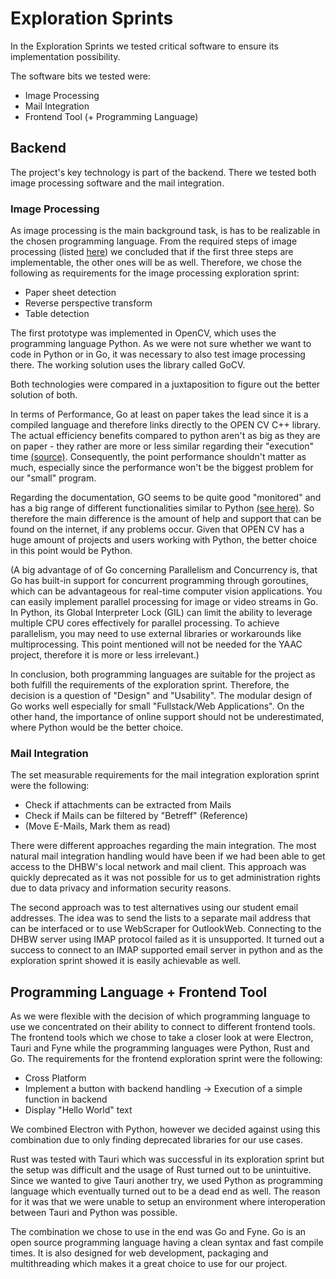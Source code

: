 # Exploration Sprints

In the Exploration Sprints we tested critical software to ensure its implementation possibility.

The software bits we tested were: 
 - Image Processing
 - Mail Integration
 - Frontend Tool (+ Programming Language)



## Backend

The project's key technology is part of the backend. There we tested both image processing software and the mail integration.

### Image Processing

As image processing is the main background task, is has to be realizable in the chosen programming language. From the required steps of image processing (listed [here](ImageProcessing.md)) we concluded that if the first three steps are implementable, the other ones will be as well. Therefore, we chose the following as requirements for the image processing exploration sprint:

- Paper sheet detection
- Reverse perspective transform
- Table detection

The first prototype was implemented in OpenCV, which uses the programming language Python. As we were not sure whether we want to code in Python or in Go, it was necessary to also test image processing there. The working solution uses the library called GoCV.

Both technologies were compared in a juxtaposition to figure out the better solution of both.

In terms of Performance, Go at least on paper takes the lead since it is a compiled language and therefore links directly to the OPEN CV C++ library. The actual efficiency benefits compared to python aren't as big as they are on paper - they rather are more or less similar regarding their "execution" time [(source)](https://www.reddit.com/r/golang/comments/p5n05s/gocv_vs_opencv_python_performance/). Consequently, the point performance shouldn't matter as much, especially since the performance won't be the biggest problem for our "small" program.

Regarding the documentation, GO seems to be quite good "monitored" and has a big range of different functionalities similar to Python [(see here)](https://pkg.go.dev/gocv.io/x/gocv#section-documentation).
So therefore the main difference is the amount of help and support that can be found on the internet, if any problems occur. Given that OPEN CV has a huge amount of projects and users working with Python, the better choice in this point would be Python. 

(A big advantage of of Go concerning Parallelism and Concurrency is, that Go has built-in support for concurrent programming through goroutines, which can be advantageous for real-time computer vision applications. You can easily implement parallel processing for image or video streams in Go.
In Python, its Global Interpreter Lock (GIL) can limit the ability to leverage multiple CPU cores effectively for parallel processing. To achieve parallelism, you may need to use external libraries or workarounds like multiprocessing. This point mentioned will not be needed for the YAAC project, therefore it is more or less irrelevant.)

In conclusion, both programming languages are suitable for the project as both fulfill the requirements of the exploration sprint. Therefore, the decision is a question of "Design" and "Usability". The modular design of Go works well especially for small "Fullstack/Web Applications". On the other hand, the importance of online support should not be underestimated, where Python would be the better choice.


### Mail Integration

The set measurable requirements for the mail integration exploration sprint were the following:
- Check if attachments can be extracted from Mails
- Check if Mails can be filtered by "Betreff" (Reference)
- (Move E-Mails, Mark them as read)

There were different approaches regarding the main integration. The most natural mail integration handling would have been if we had been able to get access to the DHBW's local network and mail client. This approach was quickly deprecated as it was not possible for us to get administration rights due to data privacy and information security reasons.

The second approach was to test alternatives using our student email addresses. The idea was to send the lists to a separate mail address that can be interfaced or to use WebScraper for OutlookWeb. Connecting to the DHBW server using IMAP protocol failed as it is unsupported. It turned out a success to connect to an IMAP supported email server in python and as the exploration sprint showed it is easily achievable as well.


## Programming Language + Frontend Tool

As we were flexible with the decision of which programming language to use we concentrated on their ability to connect to different frontend tools. The frontend tools which we chose to take a closer look at were Electron, Tauri and Fyne while the programming languages were Python, Rust and Go. The requirements for the frontend exploration sprint were the following:

- Cross Platform
- Implement a button with backend handling -> Execution of a simple function in backend
- Display "Hello World" text

We combined Electron with Python, however we decided against using this combination due to only finding deprecated libraries for our use cases.

Rust was tested with Tauri which was successful in its exploration sprint but the setup was difficult and the usage of Rust turned out to be unintuitive. Since we wanted to give Tauri another try, we used Python as programming language which eventually turned out to be a dead end as well. The reason for it was that we were unable to setup an environment where interoperation between Tauri and Python was possible.

The combination we chose to use in the end was Go and Fyne. Go is an open source programming language having a clean syntax and fast compile times. It is also designed for web development, packaging and multithreading which makes it a great choice to use for our project.


